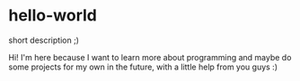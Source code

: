 # hello-world
short description ;)

Hi! I'm here because I want to learn more about programming and maybe do some projects for my own in the future, 
with a little help from you guys :)
